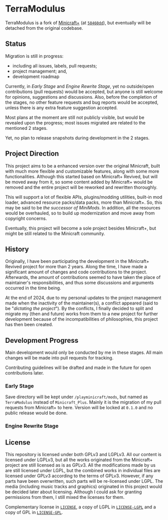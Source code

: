 
# TerraModulus

TerraModulus is a fork of [Minicraft+](https://github.com/MinicraftPlus/minicraft-plus-revived)
(at [`58460dd`](https://github.com/MinicraftPlus/minicraft-plus-revived/commit/58460ddf4860423a915289d96152150cc09238f6)),
but eventually will be detached from the original codebase.

## Status

Migration is still in progress:
- including all issues, labels, pull requests;
- project management; and,
- development roadmap

Currently, in *Early Stage* and *Engine Rewrite Stage*, yet no outside/open contributions (pull requests) would be accepted,
but anyone is still welcome for opinions, suggestions and discussions. Also, before the completion of the stages,
no other feature requests and bug reports would be accepted, unless there is any extra feature suggestion accepted.

Most plans at the moment are still not publicly visible, but would be revealed upon the progress; most issues migrated
are related to the mentioned 2 stages.

Yet, no plan to release snapshots during development in the 2 stages.

## Project Direction

This project aims to be a enhanced version over the original Minicraft, built with much more flexible and customizable features,
along with some more functionalities. Although this started based on Minicraft+ Revived, but will be moved away from it, so
some content added by Minicraft+ would be removed and the entire project will be reworked and rewritten thoroughly.

This will support a lot of flexible APIs, plugins/modding utilities, built-in mod loader, advanced resource packs/data packs,
more than Minicraft+. So, this may be said to be *the successor of MiniMods*. In addition, all the resources would be overhauled,
so to build up modernization and move away from copyright concerns.

Eventually, this project will become a sole project besides Minicraft+, but might be still related to the Minicraft community.

## History

Originally, I have been participating the development in the Minicraft+ Revived project for more than 2 years. Along the time,
I have made a significant amount of changes and code contributions to the project. Afterwards, the amount of contributions seemed to
have taken the place of maintainer's responsibilities, and thus some discussions and arguments occurred in the time being.

At the end of 2024, due to my personal updates to the project management made when the inactivity of the maintainer(s), a conflict appeared
(said to be "*dictating the project*"). By the conflicts, I finally decided to split and migrate my (then and future) works from them to
a new project for further development because of the incompatibilities of philosophies, this project has then been created.

## Development Progress

Main development would only be conducted by me in these stages. All main changes will be made into pull requests for tracking.

Contributing guidelines will be drafted and made in the future for open contributions later.

### Early Stage

Save directory will be kept under `/playminicraft/mods`, but named as `TerraModulus` instead of `Minicraft_Plus`.
Mainly it is the migration of my pull requests from Minicraft+ to here.
Version will be locked at `0.1.0` and no public release would be done.

### Engine Rewrite Stage

## License

This repository is licensed under both GPLv3 and LGPLv3. All our content is licensed under LGPLv3, but all the works originated
from the Minicraft+ project are still licensed as is as GPLv3. All the modifications made by us are still licensed under LGPL, but
the combined works in individual files are licensed under GPLv3 according to the terms of GPLv3. However, if any parts have been
overwritten, such parts will be re-licensed under LGPL. The media (including music tracks and graphics) originated in this project
would be decided later about licensing. Although I could ask for granting permissions from them, I still mixed the licenses for them.

Complementary license in [`LICENSE`](/LICENSE), a copy of LGPL in [`LICENSE-LGPL`](/LICENSE-LGPL) and a copy of GPL in
[`LICENSE-GPL`](/LICENSE-GPL).
